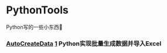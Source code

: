 # PythonTools
Python写的一些小东西🧐

### [AutoCreateData][1] [1] Python实现批量生成数据并导入Excel

[1]:https://github.com/DDDDanny/PythonTools/tree/master/AutoCreateDat

